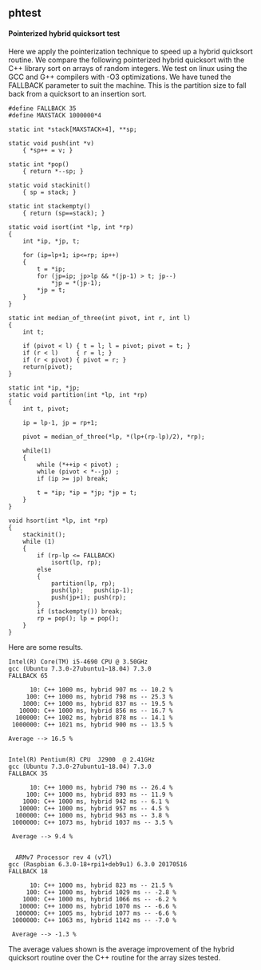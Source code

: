 ## phtest
#### Pointerized hybrid quicksort test
Here we apply the pointerization technique to speed up a hybrid quicksort routine. We compare the following pointerized hybrid quicksort with the C++ library sort on arrays of random integers. We test on linux using the GCC and G++ compilers with -O3 optimizations. We have tuned the FALLBACK parameter to suit the machine. This is the partition size to fall back from a quicksort to an insertion sort.

    #define FALLBACK 35
    #define MAXSTACK 1000000*4

    static int *stack[MAXSTACK+4], **sp;

    static void push(int *v)
        { *sp++ = v; }
    
    static int *pop()
        { return *--sp; }
    
    static void stackinit()
        { sp = stack; }
    
    static int stackempty()
        { return (sp==stack); }

    static void isort(int *lp, int *rp)
    {
        int *ip, *jp, t;
    
        for (ip=lp+1; ip<=rp; ip++)
        {
            t = *ip;
            for (jp=ip; jp>lp && *(jp-1) > t; jp--)
                *jp = *(jp-1);
            *jp = t;
        }
    }

    static int median_of_three(int pivot, int r, int l) 
    { 
        int t;
    
        if (pivot < l) { t = l; l = pivot; pivot = t; }
        if (r < l)     { r = l; }
        if (r < pivot) { pivot = r; }
        return(pivot);
    }

    static int *ip, *jp;
    static void partition(int *lp, int *rp)
    {
        int t, pivot;
    
        ip = lp-1, jp = rp+1;
    
        pivot = median_of_three(*lp, *(lp+(rp-lp)/2), *rp); 

        while(1)
        {
            while (*++ip < pivot) ;
            while (pivot < *--jp) ;
            if (ip >= jp) break;

            t = *ip; *ip = *jp; *jp = t;
        }
    }

    void hsort(int *lp, int *rp)
    {
        stackinit();
        while (1)
        {
            if (rp-lp <= FALLBACK)
                isort(lp, rp);
            else
            {
                partition(lp, rp);
                push(lp);   push(ip-1);
                push(jp+1); push(rp);
            }
            if (stackempty()) break;
            rp = pop(); lp = pop();
        }
    }

Here are some results.

    Intel(R) Core(TM) i5-4690 CPU @ 3.50GHz
    gcc (Ubuntu 7.3.0-27ubuntu1~18.04) 7.3.0
    FALLBACK 65

          10: C++ 1000 ms, hybrid 907 ms -- 10.2 %
         100: C++ 1000 ms, hybrid 798 ms -- 25.3 %
        1000: C++ 1000 ms, hybrid 837 ms -- 19.5 %
       10000: C++ 1000 ms, hybrid 856 ms -- 16.7 %
      100000: C++ 1002 ms, hybrid 878 ms -- 14.1 %
     1000000: C++ 1021 ms, hybrid 900 ms -- 13.5 %

    Average --> 16.5 %


    Intel(R) Pentium(R) CPU  J2900  @ 2.41GHz
    gcc (Ubuntu 7.3.0-27ubuntu1~18.04) 7.3.0
    FALLBACK 35

          10: C++ 1000 ms, hybrid 790 ms -- 26.4 %
         100: C++ 1000 ms, hybrid 893 ms -- 11.9 %
        1000: C++ 1000 ms, hybrid 942 ms -- 6.1 %
       10000: C++ 1000 ms, hybrid 957 ms -- 4.5 %
      100000: C++ 1000 ms, hybrid 963 ms -- 3.8 %
     1000000: C++ 1073 ms, hybrid 1037 ms -- 3.5 %

     Average --> 9.4 %


      ARMv7 Processor rev 4 (v7l)
    gcc (Raspbian 6.3.0-18+rpi1+deb9u1) 6.3.0 20170516
    FALLBACK 18

          10: C++ 1000 ms, hybrid 823 ms -- 21.5 %
         100: C++ 1000 ms, hybrid 1029 ms -- -2.8 %
        1000: C++ 1000 ms, hybrid 1066 ms -- -6.2 %
       10000: C++ 1000 ms, hybrid 1070 ms -- -6.6 %
      100000: C++ 1005 ms, hybrid 1077 ms -- -6.6 %
     1000000: C++ 1063 ms, hybrid 1142 ms -- -7.0 %

     Average --> -1.3 %


The average values shown is the average improvement of the hybrid quicksort routine over the C++ routine for the array sizes tested.
